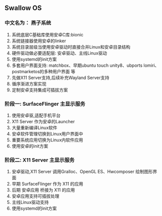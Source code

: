 ## Swallow OS
### 中文名为： 燕子系统

1. 系统底层C基础库使用安卓C库:bionic
2. 系统链接器使用安卓的linker
3. 系统目录层级当使用安卓驱动时直接合并Linux和安卓目录结构
4. 硬件驱动做必要适配层: 安卓驱动、主线Linux驱动
5. 使用systemd的init方案
6. 多套用户界面支持: matchbox、早期ubuntu touch unity8、ubports lomiri、postmarketos的多种用户界面 等
7. 先做X11 Server支持,后续补充Wayland Server支持
8. 循序渐进方案实现
9. 定制安卓支持集成可插拔方案


### 阶段一: SurfaceFlinger 主显示服务
1. 使用安卓驱,适配手机平台
2. X11 Server 作为安卓的Launcher
3. 大量重新编译Linux软件
4. 安卓软件管理切换到Linux用户界面中
5. 重要系统应用切换为Linux内软件应用
6. 使用安卓的init方案


### 阶段二:  X11 Server 主显示服务
1. 安卓驱动,X11 Server 调用Gralloc、OpenGL ES、Hwcomposer 绘制图形界面
2. 早期 SurfaceFlinger 作为 X11 的应用
3. 后期 安卓应用 桥接为 X11 的应用
4. 安卓应用支持可插拔处理
5. 主线Linux驱动支持
6. 使用systemd的init方案
